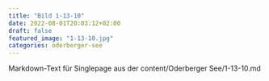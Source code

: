 ```yaml
---
title: "Bild 1-13-10"
date: 2022-08-01T20:03:12+02:00
draft: false
featured_image: "1-13-10.jpg"
categories: oderberger-see
---
```



Markdown-Text für Singlepage aus der content/Oderberger See/1-13-10.md